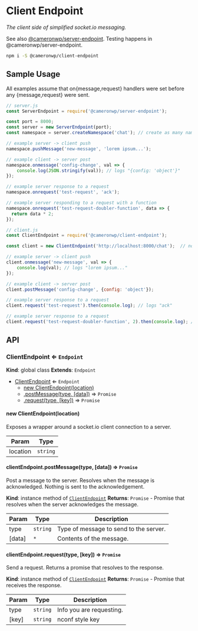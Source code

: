 # Client Endpoint

_The client side of simplified socket.io messaging._

See also [@cameronwp/server-endpoint](https://github.com/cameronwp/server-endpoint). Testing happens in @cameronwp/server-endpoint.

```sh
npm i -S @cameronwp/client-endpoint
```

## Sample Usage

All examples assume that on{message,request} handlers were set before any {message,request} were sent.

```js
// server.js
const ServerEndpoint = require('@cameronwp/server-endpoint');

const port = 8000;
const server = new ServerEndpoint(port);
const namespace = server.createNamespace('chat'); // create as many namespaces as you want

// example server -> client push
namespace.pushMessage('new-message', 'lorem ipsum...');

// example client -> server post
namespace.onmessage('config-change', val => {
    console.log(JSON.stringify(val)); // logs "{config: 'object'}"
});

// example server response to a request
namespace.onrequest('test-request', 'ack');

// example server responding to a request with a function
namespace.onrequest('test-request-doubler-function', data => {
  return data * 2;
});
```

```js
// client.js
const ClientEndpoint = require('@cameronwp/client-endpoint');

const client = new ClientEndpoint('http://localhost:8000/chat');  // note the port and "/chat" namespace

// example server -> client push
client.onmessage('new-message', val => {
    console.log(val); // logs "lorem ipsum..."
});

// example client -> server post
client.postMessage('config-change', {config: 'object'});

// example server response to a request
client.request('test-request').then(console.log); // logs "ack"

// example server response to a request
client.request('test-request-doubler-function', 2).then(console.log); // logs 4
```

## API

<a name="ClientEndpoint"></a>

### ClientEndpoint ⇐ <code>Endpoint</code>
**Kind**: global class
**Extends**: <code>Endpoint</code>

* [ClientEndpoint](#ClientEndpoint) ⇐ <code>Endpoint</code>
    * [new ClientEndpoint(location)](#new_ClientEndpoint_new)
    * [.postMessage(type, [data])](#ClientEndpoint+postMessage) ⇒ <code>Promise</code>
    * [.request(type, [key])](#ClientEndpoint+request) ⇒ <code>Promise</code>

<a name="new_ClientEndpoint_new"></a>

#### new ClientEndpoint(location)
Exposes a wrapper around a socket.io client connection to a server.


| Param | Type |
| --- | --- |
| location | <code>string</code> |

<a name="ClientEndpoint+postMessage"></a>

#### clientEndpoint.postMessage(type, [data]) ⇒ <code>Promise</code>
Post a message to the server. Resolves when the message is acknowledged. Nothing is sent to the acknowledgement.

**Kind**: instance method of [<code>ClientEndpoint</code>](#ClientEndpoint)
**Returns**: <code>Promise</code> - Promise that resolves when the server acknowledges the message.

| Param | Type | Description |
| --- | --- | --- |
| type | <code>string</code> | Type of message to send to the server. |
| [data] | <code>\*</code> | Contents of the message. |

<a name="ClientEndpoint+request"></a>

#### clientEndpoint.request(type, [key]) ⇒ <code>Promise</code>
Send a request. Returns a promise that resolves to the response.

**Kind**: instance method of [<code>ClientEndpoint</code>](#ClientEndpoint)
**Returns**: <code>Promise</code> - Promise that receives the response.

| Param | Type | Description |
| --- | --- | --- |
| type | <code>string</code> | Info you are requesting. |
| [key] | <code>string</code> | nconf style key |

